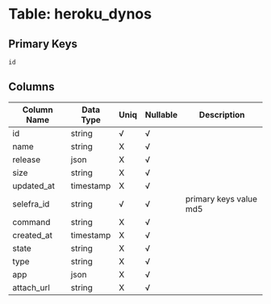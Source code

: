 # Table: heroku_dynos

## Primary Keys 

```
id
```


## Columns 

|  Column Name   |  Data Type  | Uniq | Nullable | Description | 
|  ----  | ----  | ----  | ----  | ---- | 
| id | string | √ | √ |  | 
| name | string | X | √ |  | 
| release | json | X | √ |  | 
| size | string | X | √ |  | 
| updated_at | timestamp | X | √ |  | 
| selefra_id | string | √ | √ | primary keys value md5 | 
| command | string | X | √ |  | 
| created_at | timestamp | X | √ |  | 
| state | string | X | √ |  | 
| type | string | X | √ |  | 
| app | json | X | √ |  | 
| attach_url | string | X | √ |  | 


